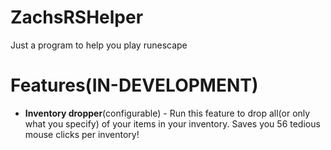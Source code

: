# ZachsRSHelper
Just a program to help you play runescape

# Features(IN-DEVELOPMENT)
- **Inventory dropper**(configurable) - Run this feature to drop all(or only what you specify) of your items in your inventory. Saves you 56 tedious mouse clicks per inventory!
